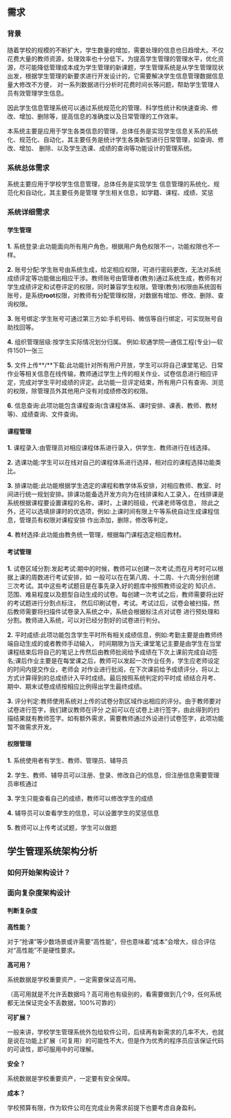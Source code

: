 ## 需求

### 背景

随着学校的规模的不断扩大，学生数量的增加，需要处理的信息也日趋增大。不仅花费大量的教师资源，处理效率也十分低下。为提高学生管理的管理水平，优化资源，尽可能降低管理成本成为学生管理的新课题，学生管理系统是从学生管理现状出发，根据学生管理的新要求进行开发设计的，它需要解决学生信息管理数据信息量大修改不方便， 对一系列数据进行分析时花费时间长等问题，帮助学生管理人员有效管理学生信息。

因此学生信息管理系统可以通过系统规范化的管理、科学性统计和快速查询、修改、增加、删除等，提高信息的准确度以及日常管理的工作效率。

本系统主要是应用于学生各类信息的管理，总体任务是实现学生信息关系的系统化、规范化、自动化，其主要任务是统计学生各类新型进行日常管理，如查询、修改、增加、 删除、以及学生选课、成绩的查询等功能设计的管理系统。

### 系统总体需求

系统主要应用于学校学生信息管理，总体任务是实现学生 信息管理的系统化、规范化和自动化，其主要任务是管理 学生相关信息，如学籍、课程、成绩、奖惩

### 系统详细需求

#### 学生管理

**1.** 系统登录:此功能面向所有用户角色，根据用户角色权限不一，功能权限也不一样。

**2.** 账号分配:学生账号由系统生成，给定相应权限，可进行密码更改，无法对系统成绩评定等功能做出相应干涉。教师账号由管理者(教务)通过系统生成，教师有对学生成绩评定和试卷评定的权限，同时兼容学生权限。管理(教务)权限由系统固有账号，是系统**root**权限，对教师有分配管理权限，对数据有增加、修改、删除、查询权限。

 **3.** 账号绑定:学生账号可通过第三方如:手机号码、微信等自行绑定，可实现账号自助找回等。

 **4.** 组织管理层级:按学生实际情况划分归属。 例如:软通学院—通信工程(专业)—软件1501—张三

**5.** 文件上传**/**下载:此功能针对所有用户开放，学生可以将自己课堂笔记、日常作业等相关信息在线传输，教师通过学生上传的相关作业、试卷信息进行相应评定，完成对学生平时成绩的评定。此功能一旦评定结束，所有用户只有查询、浏览的权限，除管理员外其他用户没有对成绩修改的权限。

**6.** 信息查询:此项功能包含课程查询(含课程体系、课时安排、课表、教师、教材等)、成绩查询、文件查询。

#### 课程管理

**1.** 课程录入:由管理员对相应课程体系进行录入，供学生、教师进行在线选择。

**2.** 选课功能:学生可以在线对自己的课程体系进行选择，相对应的课程选择功能类比。

**3.** 排课功能:此功能根据学生选定的课程和教学体系安排，对相应教师、教室、时间进行统一规划安排。排课功能备选开发方向为在线排课和人工录入，在线排课是系统根据课程要设置课程的名称，课时，上课的班级，代课老师等信息， 除此之外，还可以选填排课时的优选项，例如:上课时间有限上午等系统自动生成课程信息，管理员有权限对课程安排 作出添加，删除，修改等判定。

**4.** 教材选择:此功能由教务统一管理，根据每门课程选定相应教材。

#### 考试管理

**1.** 试卷区域分割:发起考试:期中的时候，教师可以创建一次考试;而在月考时可以根据上课的周数进行考试安排，如 一般可以在在第八周、十二周、十六周分别创建三次考试。其中这些考试题目是在事先录入好的题库中按照教师设定的 知识点、范围、难易程度以及题型自动生成的试卷。每创建一次考试之后，教师需要将出好的考试题进行分割点标注， 然后印刷试卷，考试。考试过后，试卷会被扫描，然后教师需要将扫描件试卷录入系统之中，系统会根据标注点对试卷 进行预处理和分割。教师进入系统，可以对已经分割好的试卷进行判分。

**2.** 平时成绩:此项功能包含学生平时所有相关成绩信息，例如:考勤主要是由教师终端自动生成的或者教师手动输入， 时间期限为当天;课堂笔记主要是由学生在当堂课程结束后将自己的笔记上传然后由教师批阅给予成绩在下次上课前完成自动签名;课后作业主要是在每堂课之后，教师可以发起一次作业任务，学生应老师设定的时间内提交作业，老师会 对作业进行批阅，在下次课前给予成绩评分，将以上方式计算得到的总成绩计入平时成绩。最后按照系统判定的平时成 绩结合月考、期中、期末试卷成绩按相应比例得出学生最终成绩。

**3.** 评分判定:教师使用系统对上传的试卷分割区域作出相应的评分。由于教师要对试卷进行签字，我们建议教师在评分 之前可以在试卷上进行签字，由此得到的扫描结果就有教师签字。如有额外需求，需要教师通过外设进行试卷签字，此项功能暂不做需求开发。

#### 权限管理

**1.** 系统使用者有学生、教师、管理员、辅导员

**2.** 学生、教师、辅导员可以注册、登录、修改自己的信息，但注册信息需要管理员审核通过 

**3.** 学生只能查看自己的成绩，教师可以修改学生的成绩

**4.** 辅导员可以查看学生的信息，可以设置学生的奖惩信息

**5.** 教师可以上传考试试题，学生可以做题

## 学生管理系统架构分析

### 如何开始架构设计？

### 面向复杂度架构设计

#### 判断复杂度

**高性能？**

对于“抢课”等少数场景或许需要“高性能”，但也意味着“成本”会增大，综合评估对“高性能”不是硬性要求。

**高可用？**

系统数据是学校重要资产，一定需要保证高可用。

（高可用就是不允许丢数据吗？高可用也有级别的，看需要做到几个9，任何系统都无法保证完全不丢数据，100%可靠的）

**可扩展？**

一般来讲，学校学生管理系统外包给软件公司，后续再有新需求的几率不大，也就是说在功能上扩展（可复用）的可能性不大，但是作为优秀的程序员应该保证代码的可读性，即可服用中的可理解。

**安全？**

系统数据是学校重要资产，一定要有安全保障。

**成本？**

学校预算有限，作为软件公司在完成业务需求前提下也要考虑自身盈利。

